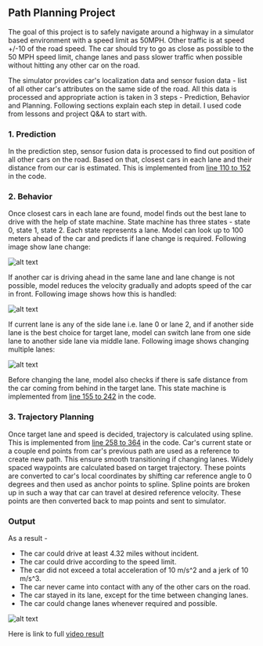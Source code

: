 ## Path Planning Project

The goal of this project is to safely navigate around a highway in a simulator based environment with a speed limit as 50MPH. Other traffic is at speed +/-10 of the road speed. The car should try to go as close as possible to the 50 MPH speed limit, change lanes and pass slower traffic when possible without hitting any other car on the road. 

The simulator provides car's localization data and sensor fusion data - list of all other car's attributes on the same side of the road. All this data is processed and appropriate action is taken in 3 steps - Prediction, Behavior and Planning. Following sections explain each step in detail. I used code from lessons and project Q&A to start with.

### 1. Prediction

In the prediction step, sensor fusion data is processed to find out position of all other cars on the road. Based on that, closest cars in each lane and their distance from our car is estimated. This is implemented from [line 110 to 152](https://github.com/haritaparekh/CarND-Path-Planning-Project/blob/master/src/main.cpp#L110) in the code.

### 2. Behavior

Once closest cars in each lane are found, model finds out the best lane to drive with the help of state machine. State machine has three states - state 0, state 1, state 2. Each state represents a lane. Model can look up to 100 meters ahead of the car and predicts if lane change is required. Following image show lane change:

![alt text](output/lane_change.gif "output_video")

If another car is driving ahead in the same lane and lane change is not possible, model reduces the velocity gradually and adopts speed of the car in front. Following image shows how this is handled:

![alt text](output/speed_change.gif "output_video")

If current lane is any of the side lane i.e. lane 0 or lane 2, and if another side lane is the best choice for target lane, model can switch lane from one side lane to another side lane via middle lane. Following image shows changing multiple lanes:

![alt text](output/multilane_change.gif "output_video")

Before changing the lane, model also checks if there is safe distance from the car coming from behind in the target lane. This state machine is implemented from [line 155 to 242](https://github.com/haritaparekh/CarND-Path-Planning-Project/blob/master/src/main.cpp#L155) in the code.

### 3. Trajectory Planning

Once target lane and speed is decided, trajectory is calculated using spline. This is implemented from [line 258 to 364](https://github.com/haritaparekh/CarND-Path-Planning-Project/blob/master/src/main.cpp#L258) in the code. Car's current state or a couple end points from car's previous path are used as a reference to create new path. This ensure smooth transitioning if changing lanes. Widely spaced waypoints are calculated based on target trajectory. These points are converted to car's local coordinates by shifting car reference angle to 0 degrees and then used as anchor points to spline. Spline points are broken up in such a way that car can travel at desired reference velocity. These points are then converted back to map points and sent to simulator.

### Output

As a result -
- The car could drive at least 4.32 miles without incident.
- The car could drive according to the speed limit.
- The car did not exceed a total acceleration of 10 m/s^2 and a jerk of 10 m/s^3.
- The car never came into contact with any of the other cars on the road.
- The car stayed in its lane, except for the time between changing lanes.
- The car could change lanes whenever required and possible.

![alt text](output/output_video.gif "output_video")

Here is link to full [video result](output/output_video.mp4)

